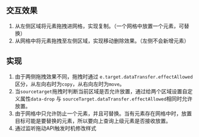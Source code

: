 ## 交互效果
1. 从左侧区域将元素拖拽进网格，实现复制。（一个网格中放置一个元素，可替换）
2. 从网格中将元素拖拽至左侧区域，实现移动删除效果。（左侧不会新增元素）

## 实现
1. 由于两侧拖拽效果不同，拖拽时通过 `e.target.dataTransfer.effectAllowed` 区分，从左向右时为`copy`，从右向左时为`move`。
2. 当`sourcetarget`拖拽时判断当前区域是否允许放置，通过给两个区域设置自定义属性`data-drop` 与 `sourceTarget.dataTransfer.effectAllowed`相同时允许放置。
3. 由于网格中只允许防止一个元素，并且可替换。当有元素存在网格中时，放置目标可能是要替换的元素，所以要向上查询上级元素是否接收放置。
4. 通过监听拖动API触发时机修改样式